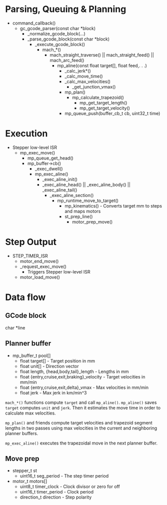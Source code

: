 # Parsing, Queuing & Planning
 * command_callback()
   * gc_gcode_parser(const char *block)
     * _normalize_gcode_block(...)
     * _parse_gcode_block(const char *block)
       * _execute_gcode_block()
         * mach_*()
           * mach_straight_traverse() || mach_straight_feed() || mach_arc_feed()
             * mp_aline(const float target[], float feed,. . .)
               * _calc_jerk*()
               * _calc_move_time()
               * _calc_max_velocities()
                 * _get_junction_vmax()
               * mp_plan()
                 * mp_calculate_trapezoid()
                   * mp_get_target_length()
                   * mp_get_target_velocity()
               * mp_queue_push(buffer_cb_t cb, uint32_t time)

# Execution
 * Stepper low-level ISR
   * mp_exec_move()
     * mp_queue_get_head()
     * mp_buffer->cb()
       * _exec_dwell()
       * mp_exec_aline()
         * _exec_aline_init()
         * _exec_aline_head() || _exec_aline_body() || _exec_aline_tail()
           * _exec_aline_section()
             * mp_runtime_move_to_target()
               * mp_kinematics() - Converts target mm to steps and maps motors
               * st_prep_line()
                 * motor_prep_move()

# Step Output
 * STEP_TIMER_ISR
   * motor_end_move()
   * _request_exec_move()
     * Triggers Stepper low-level ISR
   * motor_load_move()


# Data flow
## GCode block
char *line

## Planner buffer
 * mp_buffer_t pool[]
   * float target[]                             - Target position in mm
   * float unit[]                               - Direction vector
   * float length, {head,body,tail}_length      - Lengths in mm
   * float {entry,cruise,exit,braking}_velocity - Target velocities in mm/min
   * float {entry,cruise,exit,delta}_vmax       - Max velocities in mm/min
   * float jerk                                 - Max jerk in km/min^3

``mach_*()`` functions compute ``target`` and call ``mp_aline()``.
``mp_aline()`` saves ``target`` computes ``unit`` and ``jerk``.  Then it
estimates the move time in order to calculate max velocities.

``mp_plan()`` and friends compute target velocities and trapezoid segment
lengths in two passes using max velocities in the current and neighboring
planner buffers.

``mp_exec_aline()`` executes the trapezoidal move in the next planner buffer.

## Move prep
 * stepper_t st
   * uint16_t seg_period   - The step timer period
 * motor_t motors[]
   * uint8_t timer_clock   - Clock divisor or zero for off
   * uint16_t timer_period - Clock period
   * direction_t direction - Step polarity

